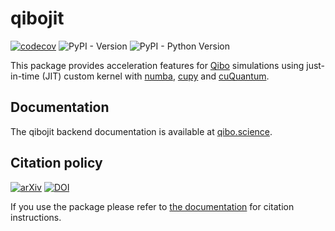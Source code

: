 # qibojit

[![codecov](https://codecov.io/gh/qiboteam/qibojit/branch/main/graph/badge.svg?token=580GFLLFNN)](https://codecov.io/gh/qiboteam/qibojit)
![PyPI - Version](https://img.shields.io/pypi/v/qibojit)
![PyPI - Python Version](https://img.shields.io/pypi/pyversions/qibojit)


This package provides acceleration features for [Qibo](https://github.com/qiboteam/qibo) simulations using just-in-time (JIT) custom kernel with [numba](https://numba.pydata.org/), [cupy](https://cupy.dev/) and [cuQuantum](https://developer.nvidia.com/cuquantum-sdk).

## Documentation

The qibojit backend documentation is available at [qibo.science](https://qibo.science/qibo/stable/getting-started/installation.html).

## Citation policy

[![arXiv](https://img.shields.io/badge/arXiv-2203.08826-b31b1b.svg)](https://arxiv.org/abs/2203.08826)
[![DOI](https://zenodo.org/badge/360678684.svg)](https://zenodo.org/badge/latestdoi/360678684)


If you use the package please refer to [the documentation](https://qibo.science/qibo/stable/appendix/citing-qibo.html) for citation instructions.
